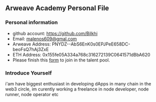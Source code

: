 ## Arweave Academy Personal File

### Personal information

- github account: https://github.com/Bilkhi
- Email: malenos609@gmal.com
- Arweave Address: PNYDZ--AbS6EnK0s0EPJPeE658DC-beoFsQ7hAj3ZxE
- ETH Address: 0x155fe05A334a768c316272139C0641571dBbA620
- Please finish this [form](https://docs.google.com/forms/d/e/1FAIpQLSfWA5fIIcBgmRppm3jNz5vmf9Mai_QMVil-2pO4r7YKn_Zhtw/viewform?usp=sf_link) to join in the talent pool.

### Introduce Yourself
 i'am have biggest enthusiast in developing dApps in many chain in the web3 circle, im curently working a freelance in node developer, node runner, node operator etc
